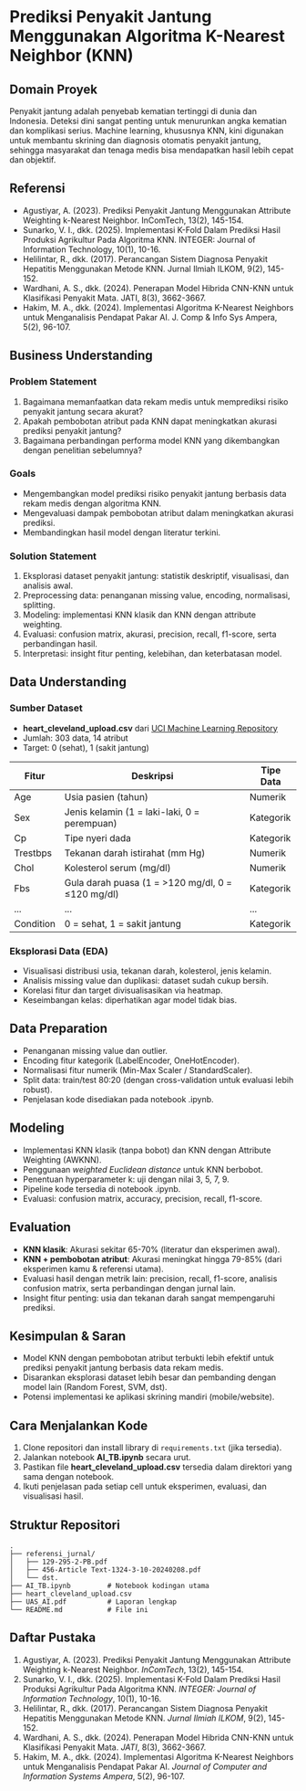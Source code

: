 # Prediksi Penyakit Jantung Menggunakan Algoritma K-Nearest Neighbor (KNN)

## Domain Proyek

Penyakit jantung adalah penyebab kematian tertinggi di dunia dan Indonesia. Deteksi dini sangat penting untuk menurunkan angka kematian dan komplikasi serius. Machine learning, khususnya KNN, kini digunakan untuk membantu skrining dan diagnosis otomatis penyakit jantung, sehingga masyarakat dan tenaga medis bisa mendapatkan hasil lebih cepat dan objektif.

## Referensi

* Agustiyar, A. (2023). Prediksi Penyakit Jantung Menggunakan Attribute Weighting k-Nearest Neighbor. InComTech, 13(2), 145-154.
* Sunarko, V. I., dkk. (2025). Implementasi K-Fold Dalam Prediksi Hasil Produksi Agrikultur Pada Algoritma KNN. INTEGER: Journal of Information Technology, 10(1), 10-16.
* Helilintar, R., dkk. (2017). Perancangan Sistem Diagnosa Penyakit Hepatitis Menggunakan Metode KNN. Jurnal Ilmiah ILKOM, 9(2), 145-152.
* Wardhani, A. S., dkk. (2024). Penerapan Model Hibrida CNN-KNN untuk Klasifikasi Penyakit Mata. JATI, 8(3), 3662-3667.
* Hakim, M. A., dkk. (2024). Implementasi Algoritma K-Nearest Neighbors untuk Menganalisis Pendapat Pakar AI. J. Comp & Info Sys Ampera, 5(2), 96-107.

## Business Understanding

### Problem Statement

1. Bagaimana memanfaatkan data rekam medis untuk memprediksi risiko penyakit jantung secara akurat?
2. Apakah pembobotan atribut pada KNN dapat meningkatkan akurasi prediksi penyakit jantung?
3. Bagaimana perbandingan performa model KNN yang dikembangkan dengan penelitian sebelumnya?

### Goals

* Mengembangkan model prediksi risiko penyakit jantung berbasis data rekam medis dengan algoritma KNN.
* Mengevaluasi dampak pembobotan atribut dalam meningkatkan akurasi prediksi.
* Membandingkan hasil model dengan literatur terkini.

### Solution Statement

1. Eksplorasi dataset penyakit jantung: statistik deskriptif, visualisasi, dan analisis awal.
2. Preprocessing data: penanganan missing value, encoding, normalisasi, splitting.
3. Modeling: implementasi KNN klasik dan KNN dengan attribute weighting.
4. Evaluasi: confusion matrix, akurasi, precision, recall, f1-score, serta perbandingan hasil.
5. Interpretasi: insight fitur penting, kelebihan, dan keterbatasan model.

## Data Understanding

### Sumber Dataset

* **heart\_cleveland\_upload.csv** dari [UCI Machine Learning Repository](https://archive.ics.uci.edu/ml/datasets/heart+Disease)
* Jumlah: 303 data, 14 atribut
* Target: 0 (sehat), 1 (sakit jantung)

| Fitur     | Deskripsi                                         | Tipe Data |
| --------- | ------------------------------------------------- | --------- |
| Age       | Usia pasien (tahun)                               | Numerik   |
| Sex       | Jenis kelamin (1 = laki-laki, 0 = perempuan)      | Kategorik |
| Cp        | Tipe nyeri dada                                   | Kategorik |
| Trestbps  | Tekanan darah istirahat (mm Hg)                   | Numerik   |
| Chol      | Kolesterol serum (mg/dl)                          | Numerik   |
| Fbs       | Gula darah puasa (1 = >120 mg/dl, 0 = ≤120 mg/dl) | Kategorik |
| ...       | ...                                               | ...       |
| Condition | 0 = sehat, 1 = sakit jantung                      | Kategorik |

### Eksplorasi Data (EDA)

* Visualisasi distribusi usia, tekanan darah, kolesterol, jenis kelamin.
* Analisis missing value dan duplikasi: dataset sudah cukup bersih.
* Korelasi fitur dan target divisualisasikan via heatmap.
* Keseimbangan kelas: diperhatikan agar model tidak bias.

## Data Preparation

* Penanganan missing value dan outlier.
* Encoding fitur kategorik (LabelEncoder, OneHotEncoder).
* Normalisasi fitur numerik (Min-Max Scaler / StandardScaler).
* Split data: train/test 80:20 (dengan cross-validation untuk evaluasi lebih robust).
* Penjelasan kode disediakan pada notebook .ipynb.

## Modeling

* Implementasi KNN klasik (tanpa bobot) dan KNN dengan Attribute Weighting (AWKNN).
* Penggunaan *weighted Euclidean distance* untuk KNN berbobot.
* Penentuan hyperparameter k: uji dengan nilai 3, 5, 7, 9.
* Pipeline kode tersedia di notebook .ipynb.
* Evaluasi: confusion matrix, accuracy, precision, recall, f1-score.

## Evaluation

* **KNN klasik**: Akurasi sekitar 65-70% (literatur dan eksperimen awal).
* **KNN + pembobotan atribut**: Akurasi meningkat hingga 79-85% (dari eksperimen kamu & referensi utama).
* Evaluasi hasil dengan metrik lain: precision, recall, f1-score, analisis confusion matrix, serta perbandingan dengan jurnal lain.
* Insight fitur penting: usia dan tekanan darah sangat mempengaruhi prediksi.

## Kesimpulan & Saran

* Model KNN dengan pembobotan atribut terbukti lebih efektif untuk prediksi penyakit jantung berbasis data rekam medis.
* Disarankan eksplorasi dataset lebih besar dan pembanding dengan model lain (Random Forest, SVM, dst).
* Potensi implementasi ke aplikasi skrining mandiri (mobile/website).

## Cara Menjalankan Kode

1. Clone repositori dan install library di `requirements.txt` (jika tersedia).
2. Jalankan notebook **AI\_TB.ipynb** secara urut.
3. Pastikan file **heart\_cleveland\_upload.csv** tersedia dalam direktori yang sama dengan notebook.
4. Ikuti penjelasan pada setiap cell untuk eksperimen, evaluasi, dan visualisasi hasil.

## Struktur Repositori

```
.
├── referensi_jurnal/
│   ├── 129-295-2-PB.pdf
│   ├── 456-Article Text-1324-3-10-20240208.pdf
│   └── dst.
├── AI_TB.ipynb         # Notebook kodingan utama
├── heart_cleveland_upload.csv
├── UAS_AI.pdf          # Laporan lengkap
└── README.md           # File ini
```

## Daftar Pustaka

1. Agustiyar, A. (2023). Prediksi Penyakit Jantung Menggunakan Attribute Weighting k-Nearest Neighbor. *InComTech*, 13(2), 145-154.
2. Sunarko, V. I., dkk. (2025). Implementasi K-Fold Dalam Prediksi Hasil Produksi Agrikultur Pada Algoritma KNN. *INTEGER: Journal of Information Technology*, 10(1), 10-16.
3. Helilintar, R., dkk. (2017). Perancangan Sistem Diagnosa Penyakit Hepatitis Menggunakan Metode KNN. *Jurnal Ilmiah ILKOM*, 9(2), 145-152.
4. Wardhani, A. S., dkk. (2024). Penerapan Model Hibrida CNN-KNN untuk Klasifikasi Penyakit Mata. *JATI*, 8(3), 3662-3667.
5. Hakim, M. A., dkk. (2024). Implementasi Algoritma K-Nearest Neighbors untuk Menganalisis Pendapat Pakar AI. *Journal of Computer and Information Systems Ampera*, 5(2), 96-107.
